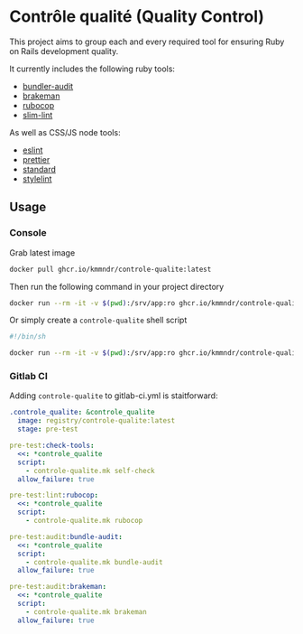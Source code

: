 # Contrôle qualité (Quality Control)

This project aims to group each and every required tool for ensuring
Ruby on Rails development quality.

It currently includes the following ruby tools:
- [bundler-audit](https://github.com/rubysec/bundler-audit)
- [brakeman](https://github.com/presidentbeef/brakeman)
- [rubocop](https://github.com/rubocop/rubocop)
- [slim-lint](https://github.com/sds/slim-lint)

As well as CSS/JS node tools:
- [eslint](https://eslint.org)
- [prettier](https://prettier.io)
- [standard](https://standardjs.com/)
- [stylelint](https://stylelint.io/)

## Usage

### Console

Grab latest image

```sh
docker pull ghcr.io/kmmndr/controle-qualite:latest
```

Then run the following command in your project directory

```sh
docker run --rm -it -v $(pwd):/srv/app:ro ghcr.io/kmmndr/controle-qualite:latest controle-qualite.mk check-ruby
```

Or simply create a `controle-qualite` shell script

```sh
#!/bin/sh

docker run --rm -it -v $(pwd):/srv/app:ro ghcr.io/kmmndr/controle-qualite:latest controle-qualite.mk $@
```

### Gitlab CI

Adding `controle-qualite` to gitlab-ci.yml is staitforward:

```yaml
.controle_qualite: &controle_qualite
  image: registry/controle-qualite:latest
  stage: pre-test

pre-test:check-tools:
  <<: *controle_qualite
  script:
    - controle-qualite.mk self-check
  allow_failure: true

pre-test:lint:rubocop:
  <<: *controle_qualite
  script:
    - controle-qualite.mk rubocop

pre-test:audit:bundle-audit:
  <<: *controle_qualite
  script:
    - controle-qualite.mk bundle-audit
  allow_failure: true

pre-test:audit:brakeman:
  <<: *controle_qualite
  script:
    - controle-qualite.mk brakeman
  allow_failure: true
```
